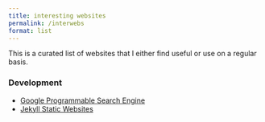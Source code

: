 ```yaml
---
title: interesting websites
permalink: /interwebs
format: list
---
```


This is a curated list of websites that I either find useful or use on a regular basis.

### Development
- <a href="https://programmablesearchengine.google.com/about/" target="_blank">Google Programmable Search Engine</a>
- <a href="https://jekyllrb.com/" target="_blank">Jekyll Static Websites</a>
